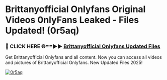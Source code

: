 # Brittanyofficial Onlyfans Original Videos 0nlyFans Leaked - Files Updated! (0r5aq)

<h3>🔴 CLICK HERE 🌐==►► <a href="https://tinyurl.com/ehrbuxhb" rel="nofollow">Brittanyofficial Onlyfans Updated Files</a></h3>

Get Brittanyofficial Onlyfans and all content. Now you can access all videos and pictures of Brittanyofficial Onlyfans. New Updated Files 2025!

[![0r5aq](https://i.imgur.com/lVYEuWS.gif)](https://tinyurl.com/ehrbuxhb)
